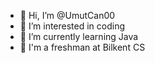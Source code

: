 - 👋 Hi, I’m @UmutCan00
- 👀 I’m interested in coding
- 🌱 I’m currently learning Java
- 💞️ I'm a freshman at Bilkent CS

<!---
lightbringer00/lightbringer00 is a ✨ special ✨ repository because its `README.md` (this file) appears on your GitHub profile.
You can click the Preview link to take a look at your changes.
--->
